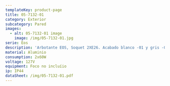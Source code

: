```yaml
---
templateKey: product-page
title: 05-7132-01
category: Exterior
subcategory: Pared
images:
  - alt: 05-7132-01 image
    image: /img/05-7132-01.jpg
serie: Eos
description: 'Arbotante EOS, Soquet 2XE26. Acabado blanco -01 y gris -03.'
material: Aluminio
consumption: 2x60W
voltage: 127V
equipment: Foco no incluíio
ip: IP44
dataSheet: /img/05-7132-01.pdf
---
```


